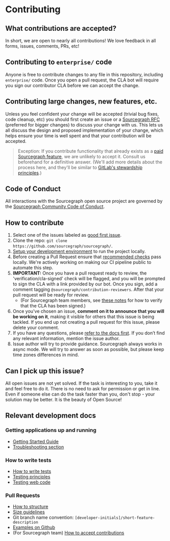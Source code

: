 # Contributing

## What contributions are accepted?

In short, we are open to nearly all contributions! We love feedback in all forms, issues, comments, PRs, etc!

## Contributing to `enterprise/` code

Anyone is free to contribute changes to any file in this repository, including `enterprise/` code. Once you open a pull request, the CLA bot will require you sign our contributor CLA before we can accept the change.

## Contributing large changes, new features, etc.

Unless you feel confident your change will be accepted (trivial bug fixes, code cleanup, etc) you should first create an issue or a [Sourcegraph RFC](https://handbook.sourcegraph.com/communication/rfcs#external-contributors) (preferred for bigger changes) to discuss your change with us. This lets us all discuss the design and proposed implementation of your change, which helps ensure your time is well spent and that your contribution will be accepted.

> Exception: If you contribute functionality that already exists as a [paid Sourcegraph feature](https://about.sourcegraph.com/pricing/), we are unlikely to accept it. Consult us beforehand for a definitive answer. (We'll add more details about the process here, and they'll be similar to [GitLab's stewardship principles](https://about.gitlab.com/stewardship/#contributing-an-existing-ee-feature-to-ce).)

## Code of Conduct

All interactions with the Sourcegraph open source project are governed by the
[Sourcegraph Community Code of Conduct](https://handbook.sourcegraph.com/company-info-and-process/community/code_of_conduct/).

## How to contribute

1. Select one of the issues labeled as [good first issue](https://github.com/orgs/sourcegraph/projects/210).
2. Clone the repo: `git clone https://github.com/sourcegraph/sourcegraph/`.
3. [Setup your development environment](https://docs.sourcegraph.com/dev/contributing) to run the project locally.
4. Before creating a Pull Request ensure that [recommended checks](https://docs.sourcegraph.com/dev/contributing) pass locally. We're actively working on making our CI pipeline public to automate this step.
5. **IMPORTANT:** Once you have a pull request ready to review, the 'verification/cla-signed' check will be flagged, and you will be prompted to sign the CLA with a link provided by our bot. Once you sign, add a comment tagging `@sourcegraph/contribution-reviewers`. After that your pull request will be ready for review.
   - (For Sourcegraph team members, see [these notes](https://docs.sourcegraph.com/dev/contributing/accepting_contribution#cla-bot) for how to verify that the CLA has been signed.)
6. Once you've chosen an issue, **comment on it to announce that you will be working on it**, making it visible for others that this issue is being tackled. If you end up not creating a pull request for this issue, please delete your comment.
7. If you have any questions, please [refer to the docs first](https://docs.sourcegraph.com/). If you don’t find any relevant information, mention the issue author.
8. Issue author will try to provide guidance. Sourcegraph always works in async mode. We will try to answer as soon as possible, but please keep time zones differences in mind.

## Can I pick up this issue?

All open issues are not yet solved. If the task is interesting to you, take it and feel free to do it. There is no need to ask for permission or get in line. Even if someone else can do the task faster than you, don't stop - your solution may be better. It is the beauty of Open Source!

## Relevant development docs

### Getting applications up and running

- [Getting Started Guide](https://docs.sourcegraph.com/dev/getting-started)
- [Troubleshooting section](https://docs.sourcegraph.com/dev/how-to/troubleshooting_local_development)

### How to write tests

- [How to write tests](https://docs.sourcegraph.com/dev/how-to/testing)
- [Testing principles](https://docs.sourcegraph.com/dev/background-information/testing_principles)
- [Testing web code](https://docs.sourcegraph.com/dev/background-information/testing_web_code)

### Pull Requests

- [How to structure](https://docs.sourcegraph.com/dev/background-information/pull_request_reviews#what-makes-an-effective-pull-request-pr)
- [Size guidelines](https://handbook.sourcegraph.com/engineering/enablement#prefer-small-prs-400-lines)
- Git branch name convention: `[developer-initials]/short-feature-description`
- [Examples on Github](https://github.com/sourcegraph/sourcegraph/pulls?q=is%3Apr+label%3Ateam%2Ffrontend-platform)
- (For Sourcegraph team) [How to accept contributions](https://docs.sourcegraph.com/dev/contributing/accepting_contribution)
